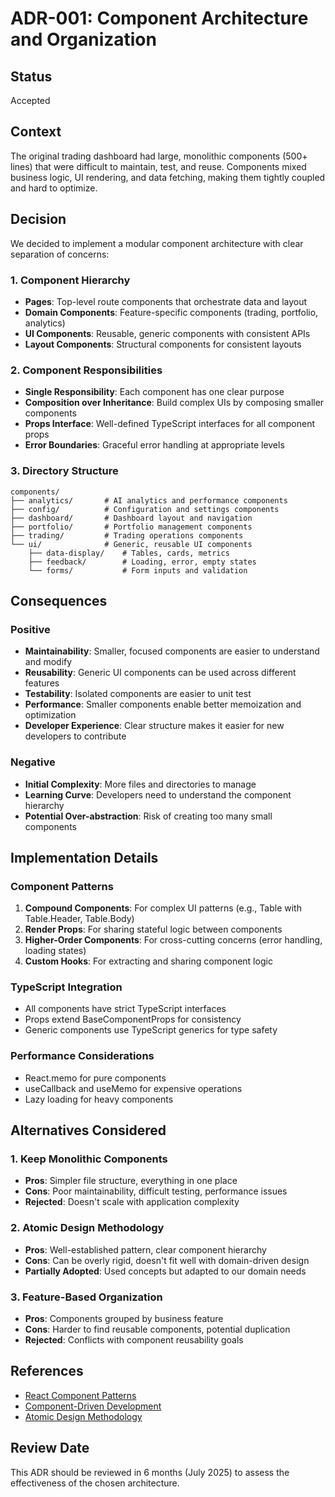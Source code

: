 # ADR-001: Component Architecture and Organization

## Status

Accepted

## Context

The original trading dashboard had large, monolithic components (500+ lines) that were difficult to maintain, test, and reuse. Components mixed business logic, UI rendering, and data fetching, making them tightly coupled and hard to optimize.

## Decision

We decided to implement a modular component architecture with clear separation of concerns:

### 1. Component Hierarchy

- **Pages**: Top-level route components that orchestrate data and layout
- **Domain Components**: Feature-specific components (trading, portfolio, analytics)
- **UI Components**: Reusable, generic components with consistent APIs
- **Layout Components**: Structural components for consistent layouts

### 2. Component Responsibilities

- **Single Responsibility**: Each component has one clear purpose
- **Composition over Inheritance**: Build complex UIs by composing smaller components
- **Props Interface**: Well-defined TypeScript interfaces for all component props
- **Error Boundaries**: Graceful error handling at appropriate levels

### 3. Directory Structure

```
components/
├── analytics/       # AI analytics and performance components
├── config/          # Configuration and settings components
├── dashboard/       # Dashboard layout and navigation
├── portfolio/       # Portfolio management components
├── trading/         # Trading operations components
└── ui/              # Generic, reusable UI components
    ├── data-display/    # Tables, cards, metrics
    ├── feedback/        # Loading, error, empty states
    └── forms/           # Form inputs and validation
```

## Consequences

### Positive

- **Maintainability**: Smaller, focused components are easier to understand and modify
- **Reusability**: Generic UI components can be used across different features
- **Testability**: Isolated components are easier to unit test
- **Performance**: Smaller components enable better memoization and optimization
- **Developer Experience**: Clear structure makes it easier for new developers to contribute

### Negative

- **Initial Complexity**: More files and directories to manage
- **Learning Curve**: Developers need to understand the component hierarchy
- **Potential Over-abstraction**: Risk of creating too many small components

## Implementation Details

### Component Patterns

1. **Compound Components**: For complex UI patterns (e.g., Table with Table.Header, Table.Body)
2. **Render Props**: For sharing stateful logic between components
3. **Higher-Order Components**: For cross-cutting concerns (error handling, loading states)
4. **Custom Hooks**: For extracting and sharing component logic

### TypeScript Integration

- All components have strict TypeScript interfaces
- Props extend BaseComponentProps for consistency
- Generic components use TypeScript generics for type safety

### Performance Considerations

- React.memo for pure components
- useCallback and useMemo for expensive operations
- Lazy loading for heavy components

## Alternatives Considered

### 1. Keep Monolithic Components

- **Pros**: Simpler file structure, everything in one place
- **Cons**: Poor maintainability, difficult testing, performance issues
- **Rejected**: Doesn't scale with application complexity

### 2. Atomic Design Methodology

- **Pros**: Well-established pattern, clear component hierarchy
- **Cons**: Can be overly rigid, doesn't fit well with domain-driven design
- **Partially Adopted**: Used concepts but adapted to our domain needs

### 3. Feature-Based Organization

- **Pros**: Components grouped by business feature
- **Cons**: Harder to find reusable components, potential duplication
- **Rejected**: Conflicts with component reusability goals

## References

- [React Component Patterns](https://reactpatterns.com/)
- [Component-Driven Development](https://www.componentdriven.org/)
- [Atomic Design Methodology](https://atomicdesign.bradfrost.com/)

## Review Date

This ADR should be reviewed in 6 months (July 2025) to assess the effectiveness of the chosen architecture.
